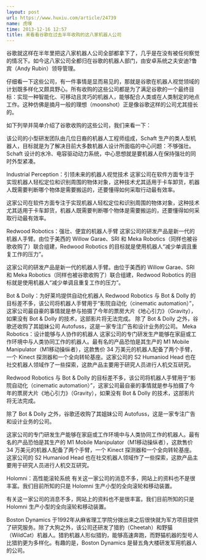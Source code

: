 ```yaml
---
layout: post
url: https://www.huxiu.com/article/24739
name: 虎嗅
time: 2013-12-16 12:57
title: 来看看谷歌在过去半年收购的这八家机器人公司
---
```

谷歌就这样在半年里把这八家机器人公司全部都拿下了，几乎是在没有被任何察觉的情况下。如今这八家公司全都归在谷歌的机器人部门，由安卓系统之夫安迪?鲁宾（Andy Rubin）领导管理。

仔细看一下这些公司，有一件事情是显而易见的，那就是谷歌在机器人视觉领域的计划既多样化又颇具野心。所有收购的这些公司都是为了满足谷歌的一个最终目标：实现一种智能化、可移动且灵巧的机器人，能够配合人类或在人类制定的地点工作。这种仿佛是摘月一般的理想（moonshot）正是像谷歌这样的公司尤其擅长的。

如下列举并简单介绍了谷歌收购的这些公司，我们来看一下：

该公司的小型研发团队由几位日裔的机器人工程师组成，Schaft 生产的类人型机器人，目标就是为了解决目前大多数机器人设计所面临的中心问题：不够强壮。Schaft 设计的水冷、电容驱动动力系统，中心思想就是要机器人在保持强壮的同时外型紧凑。

Industrial Perception：引领未来的机器人视觉技术 这家公司在软件方面专注于实现机器人轻松定位和识别周围的物体对象，这种技术尤其适用于卡车卸货，机器人既需要判断哪个物体是需要搬运的，还要懂得如何采取行动最有效率。

这家公司在软件方面专注于实现机器人轻松定位和识别周围的物体对象，这种技术尤其适用于卡车卸货，机器人既需要判断哪个物体是需要搬运的，还要懂得如何采取行动最有效率。

Redwood Robotics：强壮、便宜的机器人手臂 这家公司的研发产品是新一代的机器人手臂。由位于美西的 Willow Garae、SRI 和 Meka Robotics（同样也被谷歌收购了）联合组建，Redwood Robotics 的目标就是使用机器人“减少单调且重复工作的压力”。

这家公司的研发产品是新一代的机器人手臂。由位于美西的 Willow Garae、SRI 和 Meka Robotics（同样也被谷歌收购了）联合组建，Redwood Robotics 的目标就是使用机器人“减少单调且重复工作的压力”。

Bot & Dolly：为好莱坞提供自动化机器人 Redwood Robotics 与 Bot & Dolly 的目标差不多，该公司将机器人手臂用于“影院自动化（cinematic automation）”，这家公司最自豪的事情就是参与拍摄了今年的票房大片《地心引力》（Gravity），如果没有 Bot & Dolly 的技术，这部影片将无法完成。 除了 Bot & Dolly 之外，谷歌还收购了其姐妹公司 Autofuss，这是一家专注广告和设计业务的公司。 Meka Robotics：设计能够与人协作的机器人 这家公司的专门研发生产能够在家庭或工作环境中与人类协同工作的机器人。最有名的产品恐怕是其生产的 M1 Mobile Manipulator（M1移动操纵者），这款售价 34 万美元的机器人配备了两个手臂，一个 Kinect 探测器和一个全向转轮基座。这家公司的 S2 Humaniod Head 也在社交机器人领域作了一些探索，这款产品主要用于研究人员进行人机交互研究。

Redwood Robotics 与 Bot & Dolly 的目标差不多，该公司将机器人手臂用于“影院自动化（cinematic automation）”，这家公司最自豪的事情就是参与拍摄了今年的票房大片《地心引力》（Gravity），如果没有 Bot & Dolly 的技术，这部影片将无法完成。

除了 Bot & Dolly 之外，谷歌还收购了其姐妹公司 Autofuss，这是一家专注广告和设计业务的公司。

这家公司的专门研发生产能够在家庭或工作环境中与人类协同工作的机器人。最有名的产品恐怕是其生产的 M1 Mobile Manipulator（M1移动操纵者），这款售价 34 万美元的机器人配备了两个手臂，一个 Kinect 探测器和一个全向转轮基座。这家公司的 S2 Humaniod Head 也在社交机器人领域作了一些探索，这款产品主要用于研究人员进行人机交互研究。

Holomni：高性能滚轮系统 有关这一家公司的消息不多，网站上的资料也不是很丰富。我们目前所知的只是 Holomni 生产小型的全向滚轮和移动装置。

有关这一家公司的消息不多，网站上的资料也不是很丰富。我们目前所知的只是 Holomni 生产小型的全向滚轮和移动装置。

Boston Dynamics 于1992年从麻省理工学院分拨出来之后很快就为军方项目提供了研究服务。除了大狗之外，该公司还研发了猎豹（Cheetah）和野猫（WildCat）机器人。猎豹机器人形似猎豹，能够高速奔跑，而野猫机器的型号人比猎豹更为多样化。有趣的是，Boston Dynamics 是替五角大楼研发军用机器人的公司。

